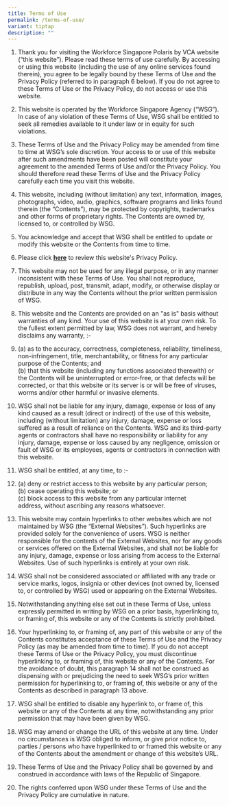 ```yaml
---
title: Terms of Use
permalink: /terms-of-use/
variant: tiptap
description: ""
---
```

<ol>
<li>
<p>Thank you for visiting the Workforce Singapore Polaris by VCA website
(“this website”). Please read these terms of use carefully. By accessing
or using this website (including the use of any online services found therein),
you agree to be legally bound by these Terms of Use and the Privacy Policy
(referred to in paragraph 6 below). If you do not agree to these Terms
of Use or the Privacy Policy, do not access or use this website.</p>
</li>
<li>
<p>This website is operated by the Workforce Singapore Agency (“WSG”). In
case of any violation of these Terms of Use, WSG shall be entitled to seek
all remedies available to it under law or in equity for such violations.</p>
</li>
<li>
<p>These Terms of Use and the Privacy Policy may be amended from time to
time at WSG’s sole discretion. Your access to or use of this website after
such amendments have been posted will constitute your agreement to the
amended Terms of Use and/or the Privacy Policy. You should therefore read
these Terms of Use and the Privacy Policy carefully each time you visit
this website.</p>
</li>
<li>
<p>This website, including (without limitation) any text, information, images,
photographs, video, audio, graphics, software programs and links found
therein (the “Contents”), may be protected by copyrights, trademarks and
other forms of proprietary rights. The Contents are owned by, licensed
to, or controlled by WSG.</p>
</li>
<li>
<p>You acknowledge and accept that WSG shall be entitled to update or modify
this website or the Contents from time to time.</p>
</li>
<li>
<p>Please click <strong><a href="/privacy-statement/" rel="noopener noreferrer nofollow" target="_blank"><u>here</u></a></strong>&nbsp;to
review this website's Privacy Policy.</p>
</li>
<li>
<p>This website may not be used for any illegal purpose, or in any manner
inconsistent with these Terms of Use. You shall not reproduce, republish,
upload, post, transmit, adapt, modify, or otherwise display or distribute
in any way the Contents without the prior written permission of WSG.</p>
</li>
<li>
<p>This website and the Contents are provided on an "as is" basis without
warranties of any kind. Your use of this website is at your own risk. To
the fullest extent permitted by law, WSG does not warrant, and hereby disclaims
any warranty, :-</p>
</li>
<li>
<p>(a) as to the accuracy, correctness, completeness, reliability, timeliness,
non-infringement, title, merchantability, or fitness for any particular
purpose of the Contents; and
<br>(b) that this website (including any functions associated therewith) or
the Contents will be uninterrupted or error-free, or that defects will
be corrected, or that this website or its server is or will be free of
viruses, worms and/or other harmful or invasive elements.</p>
</li>
<li>
<p>WSG shall not be liable for any injury, damage, expense or loss of any
kind caused as a result (direct or indirect) of the use of this website,
including (without limitation) any injury, damage, expense or loss suffered
as a result of reliance on the Contents. WSG and its third-party agents
or contractors shall have no responsibility or liability for any injury,
damage, expense or loss caused by any negligence, omission or fault of
WSG or its employees, agents or contractors in connection with this website.</p>
</li>
<li>
<p>WSG shall be entitled, at any time, to :-</p>
</li>
<li>
<p>(a) deny or restrict access to this website by any particular person;
<br>(b) cease operating this website; or
<br>(c) block access to this website from any particular internet address,&nbsp;without
ascribing any reasons whatsoever.</p>
</li>
<li>
<p>This website may contain hyperlinks to other websites which are not maintained
by WSG (the “External Websites”). Such hyperlinks are provided solely for
the convenience of users. WSG is neither responsible for the contents of
the External Websites, nor for any goods or services offered on the External
Websites, and shall not be liable for any injury, damage, expense or loss
arising from access to the External Websites. Use of such hyperlinks is
entirely at your own risk.</p>
</li>
<li>
<p>WSG shall not be considered associated or affiliated with any trade or
service marks, logos, insignia or other devices (not owned by, licensed
to, or controlled by WSG) used or appearing on the External Websites.</p>
</li>
<li>
<p>Notwithstanding anything else set out in these Terms of Use, unless expressly
permitted in writing by WSG on a prior basis, hyperlinking to, or framing
of, this website or any of the Contents is strictly prohibited.</p>
</li>
<li>
<p>Your hyperlinking to, or framing of, any part of this website or any of
the Contents constitutes acceptance of these Terms of Use and the Privacy
Policy (as may be amended from time to time). If you do not accept these
Terms of Use or the Privacy Policy, you must discontinue hyperlinking to,
or framing of, this website or any of the Contents. For the avoidance of
doubt, this paragraph 14 shall not be construed as dispensing with or prejudicing
the need to seek WSG’s prior written permission for hyperlinking to, or
framing of, this website or any of the Contents as described in paragraph
13 above.</p>
</li>
<li>
<p>WSG shall be entitled to disable any hyperlink to, or frame of, this website
or any of the Contents at any time, notwithstanding any prior permission
that may have been given by WSG.</p>
</li>
<li>
<p>WSG may amend or change the URL of this website at any time. Under no
circumstances is WSG obliged to inform, or give prior notice to, parties
/ persons who have hyperlinked to or framed this website or any of the
Contents about the amendment or change of this website’s URL.</p>
</li>
<li>
<p>These Terms of Use and the Privacy Policy shall be governed by and construed
in accordance with laws of the Republic of Singapore.</p>
</li>
<li>
<p>The rights conferred upon WSG under these Terms of Use and the Privacy
Policy are cumulative in nature.</p>
</li>
</ol>
<p></p>